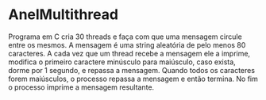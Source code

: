 # AnelMultithread

Programa em C cria 30 threads e faça com que uma mensagem circule entre os mesmos.
A mensagem é uma string aleatória de pelo menos 80 caracteres.
A cada vez que um thread recebe a mensagem ele a imprime, modifica o primeiro caractere minúsculo para maiúsculo, caso exista, dorme por 1 segundo, e repassa a mensagem.
Quando todos os caracteres forem maiúsculos, o processo repassa a mensagem e então termina.
No fim o processo imprime a mensagem resultante.
